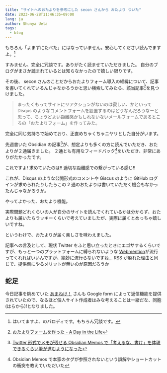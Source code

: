 ```yaml
---
title: "サイトへのおたよりを参考にした secon さんから おたより ついた"
date: 2023-06-28T11:46:35+09:00
lang: ja
author: Shunya Ueta
tags:
  - blog
---
```


もちろん「よまずにたべた」にはなっていません。安心してください読んでますよ。[^joke]

すみません、完全に冗談です。ありがたく読ませていただきました。
自分のブログがまさか読まれているとは知らなかったので嬉しい限りです。

その後、 secon さんのことだからおたよりフォーム導入の経緯について、記事を書いてくれているんじゃなかろうかと思い検索してみたら、該当記事[^secon-letter]を見つけました。

> まったくもってサイトにリアクションがないのは寂しい、かといって Disqus のようなコメントフォームを設置するのはどうなんだろうなーと思って、ちょうどよい距離感かもしれないないメールフォームであるところの「おたよりフォーム」を作ってみた。

完全に同じ気持ちで始めており、正直めちゃくちゃニヤリとした自分がいます。

先週書いた Obsidian の記事[^last-post]が、想定よりも多くの方に読んでいただき、おたよりが２通届きました。
２通とも有用なフィードバック[^feedback]をいただき、非常にありがたかったです。

これですよ! 求めていたのは!! 適切な距離感での繋がっている感じ!!

これが、Disqus のような公開形式のコメントや Giscus のように GitHub ログインが求められたりしたらこの 2 通のおたよりは書いていただく機会もなかったんじゃなかろうか。

やってよかった、おたより機能。

実際問題どれくらいの人が自分のサイトを読んでくれているかは分からず、おたよりも届いたらラッキーくらいで考えていましたが、実際に届くとめっちゃ嬉しいですね。

というわけで、おたよりが届く楽しさを味わえました。

記事への言及として、現状 Twitter をふと思い立ったときにエゴサするくらいですが、もっと一つのプラットフォームに縛られないような
[Webmention](https://webmention.net/draft/#respecHeader)が流行ってくれればいいんですが、絶妙に流行らないですね...
RSS が廃れた理由と同じで、提供側にやるメリットが無いのが原因だろうか

## 蛇足

今日記事を眺めていた [あまねけ！](https://ama.ne.jp/) さんも Google form によって返信機能を提供されていたので、なるほど個人サイト作成者はみな考えることは一緒だな、同胞(はらから)!となりました。

[^feedback]: Obsidian Memos で本家のタグが参照されないという誤解やショートカットの衝突を教えていただいた
[^last-post]: [Twitter 形式でメモが残せる Obsidian Memos で「考えるな、書け」を体現できるくらい筆が進むようになった](/posts/2023-06-16-1452)
[^secon-letter]: [おたよりフォームを作った \- A Day in the Life](https://secon.dev/entry/2020/09/09/184000/)
[^joke]: はいてますよ、のパロディです。もちろん冗談です。
